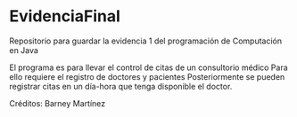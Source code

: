 # EvidenciaFinal
Repositorio para guardar la evidencia 1 del programación de Computación en Java

El programa es para llevar el control de citas de un consultorio médico
Para ello requiere el registro de doctores y pacientes
Posteriormente se pueden registrar citas en un día-hora que tenga disponible el doctor. 

Créditos: Barney Martínez
